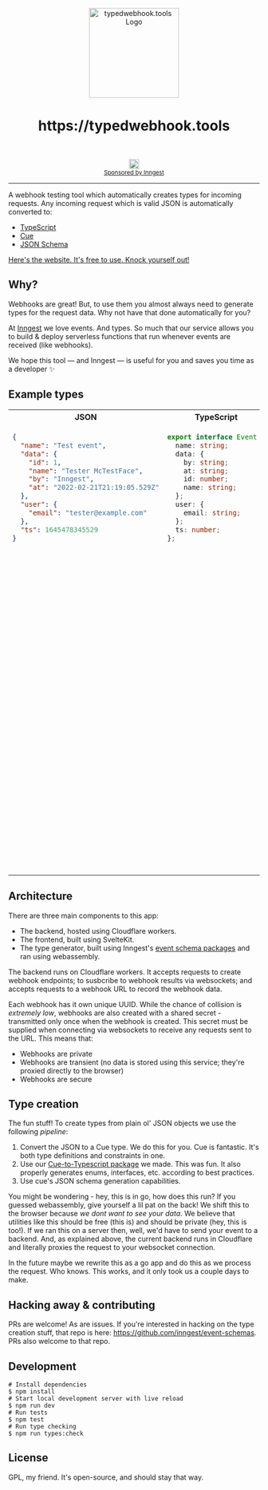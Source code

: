<p align="center">
  <img
    height="180"
    src="https://typedwebhook.tools/webhook-color.svg"
    alt="typedwebhook.tools Logo"
  />
</p>

<h1 align="center">https://typedwebhook.tools</h1>

<br />

<p align="center">
  <a href="https://www.inngest.com"><img src="https://www.inngest.com/logo-white.svg" alt="Inngest logo" height="20" /></a>
  <br />
  <small><a href="https://www.inngest.com">Sponsored by Inngest</a></small>
</p>

<hr />

A webhook testing tool which automatically creates types for incoming requests.  Any incoming
request which is valid JSON is automatically converted to:

- [TypeScript](https://github.com/microsoft/TypeScript)
- [Cue](https://github.com/cue-lang/cue)
- [JSON Schema](https://json-schema.org/)

[Here's the website.  It's free to use.  Knock yourself out!](https://typedwebhook.tools)

## Why?

Webhooks are great!  But, to use them you almost always need to generate types for the request
data.  Why not have that done automatically for you?

At [Inngest](https://www.inngest.com) we love events. And types. So much that our service allows
you to build & deploy serverless functions that run whenever events are received (like webhooks).

We hope this tool — and Inngest — is useful for you and saves you time as a developer ✨

## Example types

<table>
<tr><th>JSON</th><th>TypeScript</th><th>Cue</th><th>JSON Schema</th></tr>
<tr valign="top">
<td>

```json
{
  "name": "Test event",
  "data": {
    "id": 1,
    "name": "Tester McTestFace",
    "by": "Inngest",
    "at": "2022-02-21T21:19:05.529Z"
  },
  "user": {
    "email": "tester@example.com"
  },
  "ts": 1645478345529
}
```

</td>
<td>

```typescript
export interface Event {
  name: string;
  data: {
    by: string;
    at: string;
    id: number;
    name: string;
  };
  user: {
    email: string;
  };
  ts: number;
};
```

</td>
<td>

```cue
{
  data: {
    id:   int
    name: string
    by:   string
    at:   string
  }
  user: {
    email: string
  }
  ts:   int
  name: string
}
```

</td>
<td>

```json
{
  "properties":{
    "data":{
      "properties":{
        "at":{
          "type":"string"
        },
        "by":{
          "type":"string"
        },
        "id":{
          "type":"integer"
        },
        "name":{
          "type":"string"
        }
      },
      "required":[
        "id",
        "name",
        "by",
        "at"
      ],
      "type":"object"
    },
    "name":{
      "type":"string"
    },
    "ts":{
      "type":"integer"
    },
    "user":{
      "properties":{
        "email":{
          "type":"string"
        }
      },
      "required":[
        "email"
      ],
      "type":"object"
    }
  },
  "required":[
    "data",
    "user",
    "ts",
    "name"
  ],
  "type":"object"
}
```

</td>
</tr>
</table>

## Architecture

There are three main components to this app:

- The backend, hosted using Cloudflare workers.
- The frontend, built using SvelteKit.
- The type generator, built using Inngest's [event schema packages](https://github.com/inngest/event-schemas)
  and ran using webassembly.

The backend runs on Cloudflare workers.  It accepts requests to create webhook endpoints;  to
susbcribe to webhook results via websockets;  and accepts requests to a webhook URL to record the
webhook data.

Each webhook has it own unique UUID.  While the chance of collision is _extremely low_, webhooks
are also created with a shared secret - transmitted only once when the webhook is created.  This
secret must be supplied when connecting via websockets to receive any requests sent to the URL. This
means that:

- Webhooks are private
- Webhooks are transient (no data is stored using this service;  they're proxied directly to the
browser)
- Webhooks are secure

## Type creation

The fun stuff!  To create types from plain ol' JSON objects we use the following _pipeline_:

1. Convert the JSON to a Cue type.  We do this for you.  Cue is fantastic.  It's both type
definitions and constraints in one.
2. Use our [Cue-to-Typescript package](https://github.com/inngest/event-schemas/tree/main/events/marshalling/typescript)
we made.  This was fun.  It also properly generates enums, interfaces, etc. according to best
practices.
3. Use cue's JSON schema generation capabilities.

You might be wondering - hey, this is in go, how does this run?  If you guessed webassembly, give
yourself a lil pat on the back!  We shift this to the browser because _we dont want to see your
data_.  We believe that utilities like this should be free (this is) and should be private (hey,
this is too!).  If we ran this on a server then, well, we'd have to send your event to a backend.
And, as explained above, the current backend runs in Cloudflare and literally proxies the request
to your websocket connection.

In the future maybe we rewrite this as a go app and do this as we process the request.  Who knows.
This works, and it only took us a couple days to make.


## Hacking away & contributing

PRs are welcome!  As are issues.  If you're interested in hacking on the type creation stuff,
that repo is here: https://github.com/inngest/event-schemas.  PRs also welcome to that repo.

## Development

```shell
# Install dependencies
$ npm install
# Start local development server with live reload
$ npm run dev
# Run tests
$ npm test
# Run type checking
$ npm run types:check
```

## License

GPL, my friend.  It's open-source, and should stay that way.

